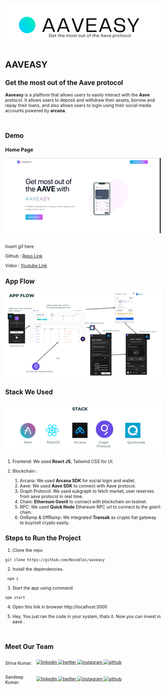 <br>

![Aaveasy](images/aaveasy.png)

# AAVEASY

## Get the most out of the Aave protocol

**Aaveasy** is a platform that allows users to easily interact with the **Aave** protocol. It allows users to deposit and withdraw their assets, borrow and repay their loans, and also allows users to login using their social media accounts powered by **arcana**.

<br>

## Demo

### Home Page

![Home](images/home.png)

<br>
Insert gif here

<br>

Github : <a style="margin-bottom: 5px;" href="https://github.com/Novobloc/aaveasy" target="_blank"> Repo Link </a>

Video : <a style="margin-bottom: 5px;" href="" target="_blank"> Youtube Link </a>

## App Flow

![Aaveasy](images/appflow.png)

## Stack We Used

![alt text](images/stack.png)

1. Frontend: We used **React JS**, Tailwind CSS for UI.

2. Blockchain :
   1. Arcana: We used **Arcana SDK** for social login and wallet.
   2. Aave: We used **Aave SDK** to connect with Aave protocol.
   3. Graph Protocol: We used subgraph to fetch market, user reserves from aave protocol in real time.
   4. Chain: **Ethereum Goerli** to connect with blockchain on testnet.
   5. RPC: We used **Quick Node** Ethereum RPC url to connect to the goerli chain.
   6. OnRamp & OffRamp: We integrated **Transak** as crypto fiat gateway to buy/sell crypto easily.

## Steps to Run the Project

1. Clone the repo

```
git clone https://github.com/Novobloc/aaveasy
```

2. Install the dependencies.

```
 npm i
```

3. Start the app using command

```
npm start
```

4. Open this link in browser http://localhost:3000

5. Hey, You just ran the code in your system, thats it. Now you can invest in aave .

<br>

## Meet Our Team

<div style="display: flex; justify-content: space-between; align-items: center;">
   <p style="flex:1">Shiva Kumar: </p>
   <div style="flex:4; justify-content: space-between;">
      <a href="https://www.linkedin.com/in/shivamangina/" target="_blank">
      <img src=https://img.shields.io/badge/linkedin-%2300acee.svg?color=405DE6&style=for-the-badge&logo=linkedin&logoColor=white alt=linkedin style="margin-bottom: 5px;" />
      </a>
      <a href="https://twitter.com/shivakmangina" target="_blank">
      <img src=https://img.shields.io/badge/twitter-%2300acee.svg?color=1DA1F2&style=for-the-badge&logo=twitter&logoColor=white alt=twitter style="margin-bottom: 5px;" />
      </a>
      <a href="https://www.instagram.com/shiva_mangina" target="_blank">
      <img src=https://img.shields.io/badge/instagram-%ff5851db.svg?color=C13584&style=for-the-badge&logo=instagram&logoColor=white alt=instagram style="margin-bottom: 5px;" />
      </a>
      <a href="https://github.com/shivamangina" target="_blank">
      <img src=https://img.shields.io/badge/GitHub-100000?style=for-the-badge&logo=github&logoColor=white alt=github style="margin-bottom: 5px;" />
      </a>
   </div>
</div>

<div style="display: flex; justify-content: space-between; align-items: center;">
   <p style="flex:1">Sandeep Kumar: </p>
   <div style="flex:4; justify-content: space-between;">
      <a href="https://www.linkedin.com/in/satyasandeep" target="_blank">
      <img src=https://img.shields.io/badge/linkedin-%2300acee.svg?color=405DE6&style=for-the-badge&logo=linkedin&logoColor=white alt=linkedin style="margin-bottom: 5px;" />
      </a>
      <a href="https://twitter.com/satyasandeep76" target="_blank">
      <img src=https://img.shields.io/badge/twitter-%2300acee.svg?color=1DA1F2&style=for-the-badge&logo=twitter&logoColor=white alt=twitter style="margin-bottom: 5px;" />
      </a>
      <a href="https://www.instagram.com/satyasandeep007" target="_blank">
      <img src=https://img.shields.io/badge/instagram-%ff5851db.svg?color=C13584&style=for-the-badge&logo=instagram&logoColor=white alt=instagram style="margin-bottom: 5px;" />
      </a>
      <a href="https://github.com/satyasandeep007" target="_blank">
      <img src=https://img.shields.io/badge/GitHub-100000?style=for-the-badge&logo=github&logoColor=white alt=github style="margin-bottom: 5px;" />
      </a>
   </div>
</div>
